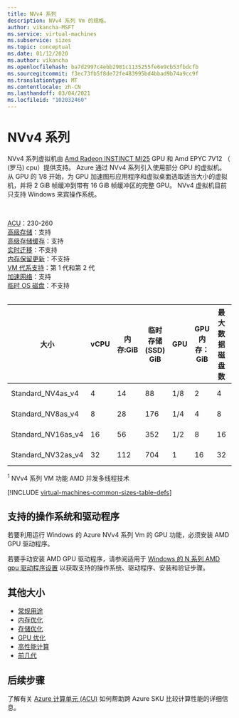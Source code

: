 ```yaml
---
title: NVv4 系列
description: NVv4 系列 Vm 的规格。
author: vikancha-MSFT
ms.service: virtual-machines
ms.subservice: sizes
ms.topic: conceptual
ms.date: 01/12/2020
ms.author: vikancha
ms.openlocfilehash: ba7d2997c4ebb2981c1135255fe6e9cb53fbdcfb
ms.sourcegitcommit: f3ec73fb5f8de72fe483995bd4bbad9b74a9cc9f
ms.translationtype: MT
ms.contentlocale: zh-CN
ms.lasthandoff: 03/04/2021
ms.locfileid: "102032460"
---
```

# <a name="nvv4-series"></a>NVv4 系列 

NVv4 系列虚拟机由 [Amd Radeon INSTINCT MI25](https://www.amd.com/en/products/professional-graphics/instinct-mi25) GPU 和 Amd EPYC 7V12 （ (罗马) cpu）提供支持。 Azure 通过 NVv4 系列引入使用部分 GPU 的虚拟机。 从 GPU 的 1/8 开始，为 GPU 加速图形应用程序和虚拟桌面选取适当大小的虚拟机，并将 2 GiB 帧缓冲到带有 16 GiB 帧缓冲区的完整 GPU。 NVv4 虚拟机目前只支持 Windows 来宾操作系统。

<br>

[ACU](acu.md)：230-260<br>
[高级存储](premium-storage-performance.md)：支持<br>
[高级存储缓存](premium-storage-performance.md)：支持<br>
[实时迁移](maintenance-and-updates.md)：不支持<br>
[内存保留更新](maintenance-and-updates.md)：不支持<br>
[VM 代系支持](generation-2.md)：第 1 代和第 2 代<br>
[加速网络](../virtual-network/create-vm-accelerated-networking-cli.md)：支持<br>
[临时 OS 磁盘](ephemeral-os-disks.md)：不支持 <br>
<br>

| 大小 | vCPU | 内存:GiB | 临时存储 (SSD) GiB | GPU | GPU 内存：GiB | 最大数据磁盘数 | 最大 NIC 数/预期网络带宽 (MBps) |
| --- | --- | --- | --- | --- | --- | --- | --- |
| Standard_NV4as_v4 |4 |14 |88 | 1/8 | 2 | 4 | 2 / 1000 |
| Standard_NV8as_v4 |8 |28 |176 | 1/4 | 4 | 8 | 4 / 2000 |
| Standard_NV16as_v4 |16 |56 |352 | 1/2 | 8 | 16 | 8 / 4000 |
| Standard_NV32as_v4 |32 |112 |704 | 1 | 16 | 32 | 8 / 8000 |

<sup>1</sup> NVv4 系列 VM 功能 AMD 并发多线程技术

[!INCLUDE [virtual-machines-common-sizes-table-defs](../../includes/virtual-machines-common-sizes-table-defs.md)]

## <a name="supported-operating-systems-and-drivers"></a>支持的操作系统和驱动程序

若要利用运行 Windows 的 Azure NVv4 系列 Vm 的 GPU 功能，必须安装 AMD GPU 驱动程序。

若要手动安装 AMD GPU 驱动程序，请参阅适用于 [Windows 的 N 系列 AMD gpu 驱动程序设置](./windows/n-series-amd-driver-setup.md) 以获取支持的操作系统、驱动程序、安装和验证步骤。

## <a name="other-sizes"></a>其他大小

- [常规用途](sizes-general.md)
- [内存优化](sizes-memory.md)
- [存储优化](sizes-storage.md)
- [GPU 优化](sizes-gpu.md)
- [高性能计算](sizes-hpc.md)
- [前几代](sizes-previous-gen.md)

## <a name="next-steps"></a>后续步骤

了解有关 [Azure 计算单元 (ACU)](acu.md) 如何帮助跨 Azure SKU 比较计算性能的详细信息。

